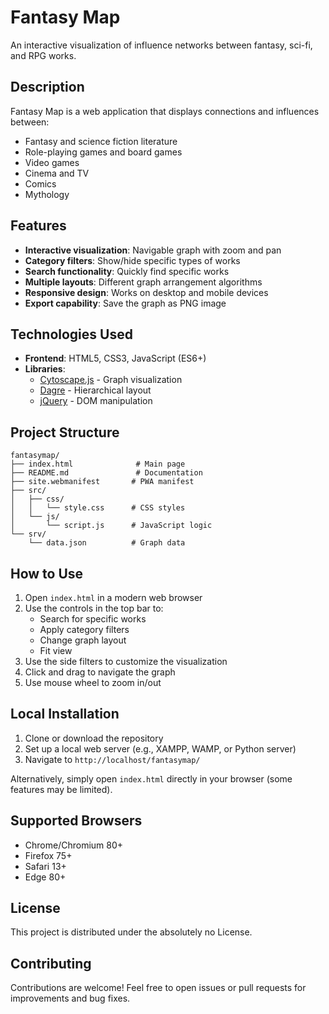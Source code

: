 # Fantasy Map

An interactive visualization of influence networks between fantasy, sci-fi, and RPG works.

## Description

Fantasy Map is a web application that displays connections and influences between:
- Fantasy and science fiction literature
- Role-playing games and board games
- Video games
- Cinema and TV
- Comics
- Mythology

## Features

- **Interactive visualization**: Navigable graph with zoom and pan
- **Category filters**: Show/hide specific types of works
- **Search functionality**: Quickly find specific works
- **Multiple layouts**: Different graph arrangement algorithms
- **Responsive design**: Works on desktop and mobile devices
- **Export capability**: Save the graph as PNG image

## Technologies Used

- **Frontend**: HTML5, CSS3, JavaScript (ES6+)
- **Libraries**:
  - [Cytoscape.js](https://cytoscape.org/) - Graph visualization
  - [Dagre](https://github.com/dagrejs/dagre) - Hierarchical layout
  - [jQuery](https://jquery.com/) - DOM manipulation

## Project Structure

```
fantasymap/
├── index.html              # Main page
├── README.md               # Documentation
├── site.webmanifest       # PWA manifest
├── src/
│   ├── css/
│   │   └── style.css      # CSS styles
│   └── js/
│       └── script.js      # JavaScript logic
└── srv/
    └── data.json          # Graph data
```

## How to Use

1. Open `index.html` in a modern web browser
2. Use the controls in the top bar to:
   - Search for specific works
   - Apply category filters
   - Change graph layout
   - Fit view
3. Use the side filters to customize the visualization
4. Click and drag to navigate the graph
5. Use mouse wheel to zoom in/out

## Local Installation

1. Clone or download the repository
2. Set up a local web server (e.g., XAMPP, WAMP, or Python server)
3. Navigate to `http://localhost/fantasymap/`

Alternatively, simply open `index.html` directly in your browser (some features may be limited).

## Supported Browsers

- Chrome/Chromium 80+
- Firefox 75+
- Safari 13+
- Edge 80+

## License

This project is distributed under the absolutely no License.

## Contributing

Contributions are welcome! Feel free to open issues or pull requests for improvements and bug fixes.
